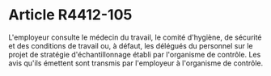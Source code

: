 # Article R4412-105

L'employeur consulte le médecin du travail, le comité d'hygiène, de sécurité et des conditions de travail ou, à défaut, les délégués du personnel sur le projet de stratégie d'échantillonnage établi par l'organisme de contrôle. Les avis qu'ils émettent sont transmis par l'employeur à l'organisme de contrôle.